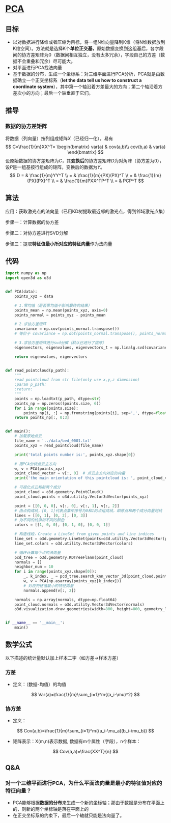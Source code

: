 # [PCA](http://blog.codinglabs.org/articles/pca-tutorial.html)

## 目标

- 以对数据进行降维或者压缩为目标，将一组N维向量降到K维（将N维数据放到K维空间）。方法就是选择K个**单位正交基**，原始数据变换到这组基后，各字段间的协方差矩阵为0（数据间相互独立，没有太多冗余），字段自己的方差（数据不会重叠和冗余）尽可能大。
- 对平面进行PCA找法向量
- 基于数据的分布，生成一个坐标系：对三维平面进行PCA分析，PCA就是由数据确立一个正交坐标系（**let the data tell us how to construct a coordinate system**），其中第一个轴沿着方差最大的方向；第二个轴沿着方差次小的方向；最后一个轴垂直于它们。

## 推导

### 数据的协方差矩阵

将数据（列向量）按列组成矩阵$X$（已经归一化），易有
$$
C=\frac{1}{m}XX^T=
\begin{bmatrix}
 var(a) & cov(a,b)\\
 cov(b,a)  & var(a)
\end{bmatrix}
$$
设原始数据的协方差矩阵为$C$，其**变换后**的协方差矩阵$D$为对角阵（协方差为0），设$P$是一组基按行组成的矩阵，变换后的数据为$Y$。
$$
D = & \frac{1}{m}YY^T \\
  = & \frac{1}{m}(PX)(PX)^T \\
  = & \frac{1}{m}(PX)(PX)^T \\
  = & \frac{1}{m}PXX^TP^T \\
  = & PCP^T
$$

## 算法

应用：获取激光点的法向量（已用KD树提取最近邻的激光点，得到邻域激光点集）

步骤一：计算数据的协方差

步骤二：对协方差进行SVD分解

步骤三：提取**特征值最小所对应的特征向量**作为法向量

## 代码

```python
import numpy as np
import open3d as o3d


def PCA(data):
    points_xyz = data

    # 1.零均值（是否零均值不影响最终的结果）
    points_mean = np.mean(points_xyz, axis=0)
    points_normal = points_xyz - points_mean

    # 2.求协方差矩阵
    covariance = np.cov(points_normal.transpose())
    # 等价于 covariance = np.dot(points_normal.transpose(), points_normal) / points_normal.shape[0]

    # 3.求协方差矩阵进行svd分解（默认已进行了排序）
    eigenvectors, eigenvalues, eigenvectors_t = np.linalg.svd(covariance)

    return eigenvalues, eigenvectors


def read_pointcloud(p_path):
    """
    read pointcloud from str file(only use x,y,z dimension)
    :param p_path:
    :return:
    """
    points = np.loadtxt(p_path, dtype=str)
    points_np = np.zeros((points.size, 6))
    for i in range(points.size):
        points_np[i, :] = np.fromstring(points[i], sep=',', dtype=float)
    return points_np[:, 0:3]


def main():
    # 加载原始点云
    file_name = '../data/bed_0001.txt'
    points_xyz = read_pointcloud(file_name)

    print('total points number is:', points_xyz.shape[0])

    # 用PCA分析点云主方向
    w, v = PCA(points_xyz)
    point_cloud_vector = v[:, 0]  # 点云主方向对应的向量
    print('the main orientation of this pointcloud is: ', point_cloud_vector)

    # 可视化点云和前两个成分
    point_cloud = o3d.geometry.PointCloud()
    point_cloud.points = o3d.utility.Vector3dVector(points_xyz)

    point = [[0, 0, 0], v[:, 0], v[:, 1], v[:, 2]]
    # 由点构成线，[0, 1]代表点集中序号为0和1的点组成线，即原点和两个成分向量划线
    lines = [[0, 1], [0, 2], [0, 3]]
    # 为不同的线添加不同的颜色
    colors = [[1, 0, 0], [0, 1, 0], [0, 0, 1]]

    # 构造线段，Create a LineSet from given points and line indices
    line_set = o3d.geometry.LineSet(points=o3d.utility.Vector3dVector(point), lines=o3d.utility.Vector2iVector(lines))
    line_set.colors = o3d.utility.Vector3dVector(colors)

    # 循环计算每个点的法向量
    pcd_tree = o3d.geometry.KDTreeFlann(point_cloud)
    normals = []
    neighbor_num = 10
    for i in range(points_xyz.shape[0]):
        _, k_index, _ = pcd_tree.search_knn_vector_3d(point_cloud.points[i], neighbor_num)
        w, v = PCA(np.asarray(points_xyz[k_index]))
        # 对应特征值最小的特征向量
        normals.append(v[:, 2])

    normals = np.array(normals, dtype=np.float64)
    point_cloud.normals = o3d.utility.Vector3dVector(normals)
    o3d.visualization.draw_geometries(width=800, height=800, geometry_list=[point_cloud, line_set])


if __name__ == '__main__':
    main()

```

## 数学公式

以下描述的统计量默认加上样本二字（如方差->样本方差）

### 方差

- 定义：（数据-均值）的均值

$$
Var(a)=\frac{1}{m}\sum_{i=1}^m{(a_i-\mu)^2}
$$

### 协方差

- 定义：

$$
Cov(a,b)=\frac{1}{m}\sum_{i=1}^m{(a_i-\mu_a)(b_i-\mu_b)}
$$

- 矩阵表示：X(m,n)表示数据, 数据有m个属性（字段），n个样本：

$$
Cov(a,a)=\frac{XX^T}{n}
$$

## Q&A

### 对一个三维平面进行PCA，为什么平面法向量是最小的特征值对应的特征向量？

- PCA能够根据**数据的分布**来生成一个新的坐标轴；那由于数据是分布在平面上的，则新的两个坐标轴是落在平面上的
- 在正交坐标系的约束下，最后一个轴就只能是法向量了。
